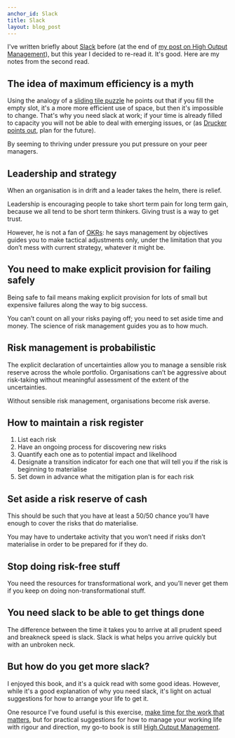 ```yaml
---
anchor_id: Slack
title: Slack
layout: blog_post
---
```


I've written briefly about [Slack](https://www.amazon.co.uk/Slack-Getting-Burnout-Busywork-Efficiency-ebook/dp/B004SOVC2Y) before (at the end of [my post on High Output Management](/jfdi/high-output-management.html)), but this year I decided to re-read it. It's good. Here are my notes from the second read.


## The idea of maximum efficiency is a myth

Using the analogy of a [sliding tile puzzle](http://www.jeanierhoades.com/wp-content/uploads/2012/01/old-slide-puzzle.jpg) he points out that if you fill the empty slot, it's a more more efficient use of space, but then it's impossible to change. That's why you need slack at work; if your time is already filled to capacity you will not be able to deal with emerging issues, or (as [Drucker points out](/jfdi/effective-executive.html), plan for the future).

By seeming to thriving under pressure you put pressure on your peer managers.

## Leadership and strategy

When an organisation is in drift and a leader takes the helm, there is relief.

Leadership is encouraging people to take short term pain for long term gain, because we all tend to be short term thinkers. Giving trust is a way to get trust.

However, he is not a fan of [OKRs](https://en.wikipedia.org/wiki/OKR): he says management by objectives guides you to make tactical adjustments only, under the limitation that you don’t mess with current strategy, whatever it might be.

## You need to make explicit provision for failing safely

Being safe to fail means making explicit provision for lots of small but expensive failures along the way to big success.

You can’t count on all your risks paying off; you need to set aside time and money. The science of risk management guides you as to how much.

## Risk management is probabilistic

The explicit declaration of uncertainties allow you to manage a sensible risk reserve across the whole portfolio. Organisations can’t be aggressive about risk-taking without meaningful assessment of the extent of the uncertainties.

Without sensible risk management, organisations become risk averse.

## How to maintain a risk register

1. List each risk
1. Have an ongoing process for discovering new risks
1. Quantify each one as to potential impact and likelihood
1. Designate a transition indicator for each one that will tell you if the risk is beginning to materialise
1. Set down in advance what the mitigation plan is for each risk

## Set aside a risk reserve of cash

This should be such that you have at least a 50/50 chance you’ll have enough to cover the risks that do materialise.

You may have to undertake activity that you won’t need if risks don’t materialise in order to be prepared for if they do.

## Stop doing risk-free stuff

You need the resources for transformational work, and you’ll never get them if you keep on doing non-transformational stuff.

## You need slack to be able to get things done

The difference between the time it takes you to arrive at all prudent speed and breakneck speed is slack. Slack is what helps you arrive quickly but with an unbroken neck.

## But how do you get more slack?

I enjoyed this book, and it's a quick read with some good ideas. However, while it's a good explanation of why you need slack, it's light on actual suggestions for how to arrange your life to get it.

One resource I've found useful is this exercise, [make time for the work that matters](https://hbr.org/web/2013/08/assessment/make-time-for-work-that-matters), but for practical suggestions for how to manage your working life with rigour and direction, my go-to book is still [High Output Management](/jfdi/high-output-management.html).
